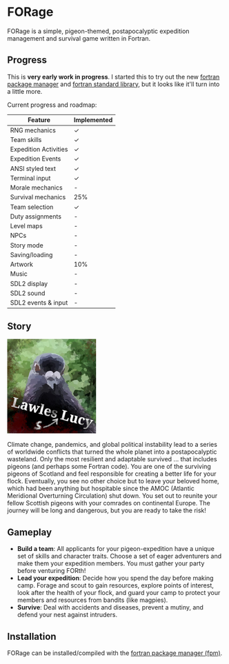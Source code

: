 # FORage

FORage is a simple, pigeon-themed, postapocalyptic expedition management and survival game written in Fortran.

## Progress

This is **very early work in progress**. I started this to try out the new [fortran package manager](https://github.com/fortran-lang/fpm) and [fortran standard library](https://github.com/fortran-lang/stdlib), but it looks like it'll turn into a little more.

Current progress and roadmap: <br/>

| Feature               | Implemented |
| --------------------- | ----------- |
| RNG mechanics         | ✓           |
| Team skills           | ✓           |
| Expedition Activities | ✓           |
| Expedition Events     | ✓           |
| ANSI styled text      | ✓           |
| Terminal input        | ✓           |
| Morale mechanics      | -           |
| Survival mechanics    | 25%         |
| Team selection        | ✓           |
| Duty assignments      | -           |
| Level maps            | -           |
| NPCs                  | -           |
| Story mode            | -           |
| Saving/loading        | -           |
| Artwork               | 10%         |
| Music                 | -           |
| SDL2 display          | -           |
| SDL2 sound            | -           |
| SDL2 events & input   | -           |



## Story

![image info](./assets/img/lawlesslucy.jpg)

Climate change, pandemics, and global political instability lead to a series of worldwide conflicts that turned the whole planet into a postapocalyptic wasteland. Only the most resilient and adaptable survived ... that includes pigeons (and perhaps some Fortran code). You are one of the surviving pigeons of Scotland and feel responsible for creating a better life for your flock. Eventually, you see no other choice but to leave your beloved home, which had been anything but hospitable since the AMOC (Atlantic Meridional Overturning Circulation) shut down. You set out to reunite your fellow Scottish pigeons with your comrades on continental Europe. The journey will be long and dangerous, but you are ready to take the risk!

## Gameplay
- **Build a team**: All applicants for your pigeon-expedition have a unique set of skills and character traits. Choose a set of eager adventurers and make them your expedition members. You must gather your party before venturing FORth!
- **Lead your expedition**: Decide how you spend the day before making camp. Forage and scout to gain resources, explore points of interest, look after the health of your flock, and guard your camp to protect your members and resources from bandits (like magpies).
- **Survive**: Deal with accidents and diseases, prevent a mutiny, and defend your nest against intruders.

## Installation
FORage can be installed/compiled with the [fortran package manager (fpm)](https://github.com/fortran-lang/fpm).
